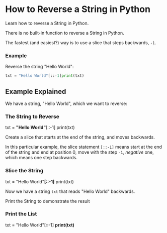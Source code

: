 
How to Reverse a String in Python
=================================


Learn how to reverse a String in Python.


There is no built-in function to reverse a String in Python.


The fastest (and easiest?) way is to use a slice that steps backwards, `-1`.



### Example


Reverse the string "Hello World":



```python
txt = "Hello World"[::-1]print(txt)
```


Example Explained
-----------------


We have a string, "Hello World", which we want to reverse:



### The String to Reverse



txt = **"Hello World"**[::-1]
 print(txt)

Create a slice that starts at the end of the string, and moves backwards.


In this particular example, the slice statement `[::-1]` means start at 
the end of the string and end at position 0, move with the 
step `-1`, *negative* one, which means one step backwards. 



### Slice the String



txt = "Hello World"**[::-1]**
 print(txt)

Now we have a string `txt` that reads "Hello 
World" backwards.


Print the String to demonstrate the result



### Print the List



txt = "Hello World"[::-1]
**print(txt)**

